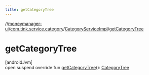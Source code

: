 ```yaml
---
title: getCategoryTree
---
```

//[moneymanager-ui](../../../index.html)/[com.tink.service.category](../index.html)/[CategoryServiceImpl](index.html)/[getCategoryTree](get-category-tree.html)



# getCategoryTree



[androidJvm]\
open suspend override fun [getCategoryTree](get-category-tree.html)(): [CategoryTree](../../com.tink.model.category/-category-tree/index.html)




